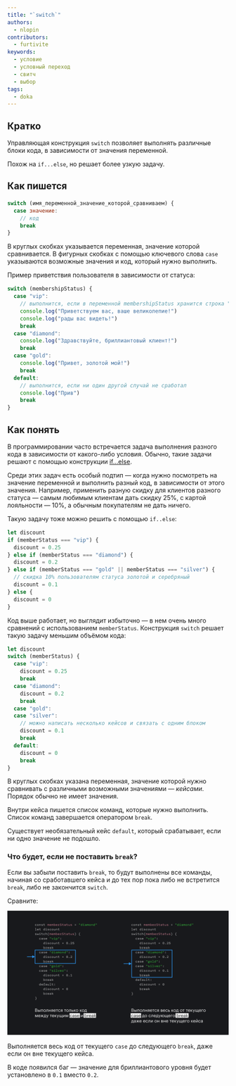 ```yaml
---
title: "`switch`"
authors:
  - nlopin
contributors:
  - furtivite
keywords:
  - условие
  - условный переход
  - свитч
  - выбор
tags:
  - doka
---
```


## Кратко

Управляющая конструкция `switch` позволяет выполнять различные блоки кода, в зависимости от значения переменной.

Похож на `if...else`, но решает более узкую задачу.

## Как пишется

```js
switch (имя_переменной_значение_которой_сравниваем) {
  case значение:
    // код
    break
}
```

В круглых скобках указывается переменная, значение которой сравнивается. В фигурных скобках с помощью ключевого слова `case` указываются возможные значения и код, который нужно выполнить.

Пример приветствия пользователя в зависимости от статуса:

```js
switch (membershipStatus) {
  case "vip":
    // выполнится, если в переменной membershipStatus хранится строка "vip"
    console.log("Приветствуем вас, ваше великолепие!")
    console.log("рады вас видеть!")
    break
  case "diamond":
    console.log("Здравствуйте, бриллиантовый клиент!")
    break
  case "gold":
    console.log("Привет, золотой мой!")
    break
  default:
    // выполнится, если ни один другой случай не сработал
    console.log("Прив")
    break
}
```

## Как понять

В программировании часто встречается задача выполнения разного кода в зависимости от какого-либо условия. Обычно, такие задачи решают с помощью конструкции [if...else](/js/if-else).

Среди этих задач есть особый подтип — когда нужно посмотреть на значение переменной и выполнить разный код, в зависимости от этого значения. Например, применить разную скидку для клиентов разного статуса — самым любимым клиентам дать скидку 25%, с картой лояльности — 10%, а обычным покупателям не дать ничего.

Такую задачу тоже можно решить с помощью `if..else`:

```js
let discount
if (memberStatus === "vip") {
  discount = 0.25
} else if (memberStatus === "diamond") {
  discount = 0.2
} else if (memberStatus === "gold" || memberStatus === "silver") {
  // скидка 10% пользователям статуса золотой и серебряный
  discount = 0.1
} else {
  discount = 0
}
```

Код выше работает, но выглядит избыточно — в нем очень много сравнений с использованием `memberStatus`. Конструкция `switch` решает такую задачу меньшим объёмом кода:

```js
let discount
switch (memberStatus) {
  case "vip":
    discount = 0.25
    break
  case "diamond":
    discount = 0.2
    break
  case "gold":
  case "silver":
    // можно написать несколько кейсов и связать с одним блоком
    discount = 0.1
    break
  default:
    discount = 0
    break
}
```

В круглых скобках указана переменная, значение которой нужно сравнивать с различными возможными значениями — _кейсами_. Порядок обычно не имеет значения.

Внутри кейса пишется список команд, которые нужно выполнить. Список команд завершается оператором `break`.

Существует необязательный кейс `default`, который срабатывает, если ни одно значение не подошло.

### Что будет, если не поставить `break`?

Если вы забыли поставить `break`, то будут выполнены все команды, начиная со сработавшего кейса и до тех пор пока либо не встретится `break`, либо не закончится `switch`.

Сравните:

![Показан код, выполняемый только между текущими `case` и `break`, и код, выполняемый от `case` до `break`, даже если он вне текущего кейса](images/switch.png)

Выполняется весь код от текущего `case` до следующего `break`, даже если он вне текущего кейса.

В коде появился баг — значение для бриллиантового уровня будет установлено в `0.1` вместо `0.2`.
